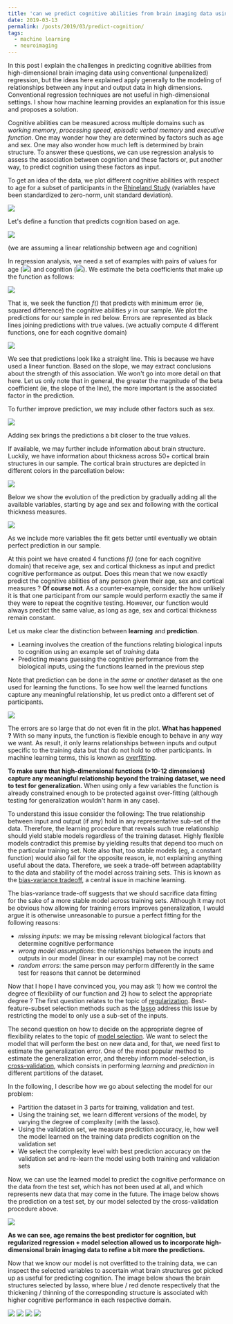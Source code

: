 ```yaml
---
title: 'can we predict cognitive abilities from brain imaging data using conventional (unpenalized) regression ?'
date: 2019-03-13
permalink: /posts/2019/03/predict-cognition/
tags:
  - machine learning
  - neuroimaging
---
```


In this post I explain the challenges in predicting cognitive abilities from high-dimensional brain imaging data using conventional (unpenalized) regression, but the ideas here explained apply generally to the modeling of relationships between any input and output data in high dimensions.
Conventional regression techniques are not useful in high-dimensional settings.
I show how machine learning provides an explanation for this issue and proposes a solution.

Cognitive abilities can be measured across multiple domains such as _working memory_, _processing speed_, _episodic verbal memory_ and _executive function_.
One may wonder how they are determined by factors such as age and sex.
One may also wonder how much left is determined by brain structure.
To answer these questions, we can use regression analysis to assess the association between cognition and these factors or, put another way, to predict cognition using these factors as input.

To get an idea of the data, we plot different cognitive abilities with respect to age for a subset of participants in the [Rhineland Study](https://www.rheinland-studie.de/) (variables have been standardized to zero-norm, unit standard deviation).

![](/images/blog/2019-03-13-predict-cognition/plot_cog_age.png)

Let's define a function that predicts cognition based on age.

![](/images/blog/2019-03-13-predict-cognition/fn_cog_age.png)

(we are assuming a linear relationship between age and cognition)

In regression analysis, we need a set of examples with pairs of values for age (![](/images/blog/2019-03-13-predict-cognition/x.png)) and cognition (![](/images/blog/2019-03-13-predict-cognition/y.png)). 
We estimate the beta coefficients that make up the function as follows:

![](/images/blog/2019-03-13-predict-cognition/fn_opt.png)

That is, we seek the function _f()_ that predicts with minimum error (ie, squared difference) the cognitive abilities _y_ in our sample.
We plot the predictions for our sample in red below.
Errors are represented as black lines joining predictions with true values.
(we actually compute 4 different functions, one for each cognitive domain)

![](/images/blog/2019-03-13-predict-cognition/plot_cog_age_pred1.png)

We see that predictions look like a straight line.
This is because we have used a linear function.
Based on the slope, we may extract conclusions about the strength of this association.
We won't go into more detail on that here.
Let us only note that in general, the greater the magnitude of the beta coefficient (ie, the slope of the line), the more important is the associated factor in the prediction.

To further improve prediction, we may include other factors such as sex.

![](/images/blog/2019-03-13-predict-cognition/plot_cog_age_pred2.png)

Adding sex brings the predictions a bit closer to the true values.

If available, we may further include information about brain structure.
Luckily, we have information about thickness across 50+ cortical brain structures in our sample.
The cortical brain structures are depicted in different colors in the parcellation below:

![](/images/blog/2019-03-13-predict-cognition/rois.png)

Below we show the evolution of the prediction by gradually adding all the available variables, starting by age and sex and following with the cortical thickness measures.

![](/images/blog/2019-03-13-predict-cognition/lars_anim.gif)

As we include more variables the fit gets better until eventually we obtain perfect prediction in our sample.

At this point we have created 4 functions _f()_ (one for each cognitive domain) that receive age, sex and cortical thickness as input and predict cognitive performance as output.
Does this mean that we now exactly predict the cognitive abilities of any person given their age, sex and cortical measures ?
**Of course not**. 
As a counter-example, consider the how unlikely it is that one participant from our sample would perform exactly the same if they were to repeat the cognitive testing.
However, our function would always predict the same value, as long as age, sex and cortical thickness remain constant.

Let us make clear the distinction between **learning** and **prediction**.
- Learning involves the creation of the functions relating biological inputs to cognition using an example set of _training_ data
- Predicting means guessing the cognitive performance from the biological inputs, using the functions learned in the previous step

Note that prediction can be done in _the same_ or _another_ dataset as the one used for learning the functions.
To see how well the learned functions capture any meaningful relationship, let us predict onto a different set of participants.

![](/images/blog/2019-03-13-predict-cognition/plot_oos.png)

The errors are so large that do not even fit in the plot.
**What has happened ?**
With so many inputs, the function is flexible enough to behave in any way we want.
As result, it only learns relationships between inputs and output specific to the training data but that do not hold to other participants.
In machine learning terms, this is known as [overfitting](https://en.wikipedia.org/wiki/Overfitting).

**To make sure that high-dimensional functions (>10-12 dimensions) capture any meaningful relationship beyond the training dataset, we need to test for generalization.**
When using only a few variables the function is already constrained enough to be protected against over-fitting (although testing for generalization wouldn't harm in any case).

To understand this issue consider the following:
The true relationship between input and output (if any) hold in any representative sub-set of the data.
Therefore, the learning procedure that reveals such true relationship should yield stable models regardless of the training dataset.
Highly flexible models contradict this premise by yielding results that depend too much on the particular training set.
Note also that, too stable models (eg, a constant function) would also fail for the opposite reason, ie, not explaining anything useful about the data.
Therefore, we seek a trade-off between adaptability to the data and stability of the model across training sets.
This is known as the [bias-variance tradeoff](https://en.wikipedia.org/wiki/Bias%E2%80%93variance_tradeoff), a central issue in machine learning.

The bias-variance trade-off suggests that we should sacrifice data fitting for the sake of a more stable model across training sets.
Although it may not be obvious how allowing for training errors improves generalization, I would argue it is otherwise unreasonable to pursue a perfect fitting for the following reasons:
- _missing inputs_: we may be missing relevant biological factors that determine cognitive performance
- _wrong model assumptions_: the relationships between the inputs and outputs in our model (linear in our example) may not be correct
- _random errors_: the same person may perform differently in the same test for reasons that cannot be determined

Now that I hope I have convinced you, you may ask 1) how we control the degree of flexibility of our function and 2) how to select the appropriate degree ?
The first question relates to the topic of [regularization](https://en.wikipedia.org/wiki/Regularization_(mathematics)).
Best-feature-subset selection methods such as the [lasso](https://en.wikipedia.org/wiki/Lasso_(statistics)) address this issue by restricting the model to only use a sub-set of the inputs.

The second question on how to decide on the appropriate degree of flexibility relates to the topic of [model selection](https://en.wikipedia.org/wiki/Model_selection).
We want to select the model that will perform the best on new data and, for that, we need first to estimate the generalization error.
One of the most popular method to estimate the generalization error, and thereby inform model-selection, is [cross-validation](https://en.wikipedia.org/wiki/Cross-validation_(statistics)), which consists in performing _learning_ and _prediction_ in different partitions of the dataset.
 
In the following, I describe how we go about selecting the model for our problem:
- Partition the dataset in 3 parts for training, validation and test.
- Using the training set, we learn different versions of the model, by varying the degree of complexity (with the lasso).
- Using the validation set, we measure prediction accuracy, ie, how well the model learned on the training data predicts cognition on the validation set
- We select the complexity level with best prediction accuracy on the validation set and re-learn the model using both training and validation sets

Now, we can use the learned model to predict the cognitive performance on the data from the test set, which has not been used at all, and which represents new data that may come in the future.
The image below shows the prediction on a test set, by our model selected by the cross-validation procedure above.

![](/images/blog/2019-03-13-predict-cognition/plot_lasso.png)

**As we can see, age remains the best predictor for cognition, but regularized regression + model selection allowed us to incorporate high-dimensional brain imaging data to refine a bit more the predictions.**

Now that we know our model is not overfitted to the training data, we can inspect the selected variables to ascertain what brain structures got picked up as useful for predicting cognition.
The image below shows the brain structures selected by lasso, where blue / red denote respectively that the  thickening / thinning of the corresponding structure is associated with higher cognitive performance in each respective domain.


![](/images/blog/2019-03-13-predict-cognition/ef_dorsal.png)
![](/images/blog/2019-03-13-predict-cognition/evm_dorsal.png)
![](/images/blog/2019-03-13-predict-cognition/ps_dorsal.png)
![](/images/blog/2019-03-13-predict-cognition/wm_dorsal.png)

